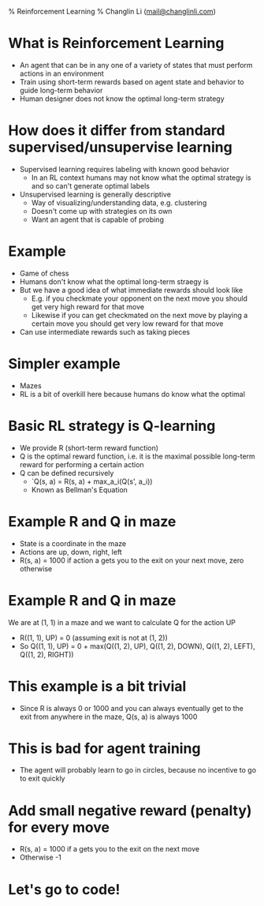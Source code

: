 % Reinforcement Learning
% Changlin Li (mail@changlinli.com)

# What is Reinforcement Learning

+ An agent that can be in any one of a variety of states that must perform
  actions in an environment
+ Train using short-term rewards based on agent state and behavior to guide
  long-term behavior
+ Human designer does not know the optimal long-term strategy

# How does it differ from standard supervised/unsupervise learning

+ Supervised learning requires labeling with known good behavior
    * In an RL context humans may not know what the optimal strategy is and so
      can't generate optimal labels
+ Unsupervised learning is generally descriptive
    * Way of visualizing/understanding data, e.g. clustering
    * Doesn't come up with strategies on its own
    * Want an agent that is capable of probing

# Example

+ Game of chess
+ Humans don't know what the optimal long-term straegy is
+ But we have a good idea of what immediate rewards should look like
    * E.g. if you checkmate your opponent on the next move you should get very
      high reward for that move
    * Likewise if you can get checkmated on the next move by playing a certain
      move you should get very low reward for that move
+ Can use intermediate rewards such as taking pieces

# Simpler example 

+ Mazes
+ RL is a bit of overkill here because humans do know what the optimal 

# Basic RL strategy is Q-learning

+ We provide R (short-term reward function)
+ Q is the optimal reward function, i.e. it is the maximal possible long-term
  reward for performing a certain action
+ Q can be defined recursively
    * `Q(s, a) = R(s, a) + max_a_i(Q(s', a_i))
    * Known as Bellman's Equation

# Example R and Q in maze

+ State is a coordinate in the maze
+ Actions are up, down, right, left
+ R(s, a) = 1000 if action a gets you to the exit on your next move, zero otherwise

# Example R and Q in maze

We are at (1, 1) in a maze and we want to calculate Q for the action UP

+ R((1, 1), UP) = 0 (assuming exit is not at (1, 2))
+ So Q((1, 1), UP) = 0 + max(Q((1, 2), UP), Q((1, 2), DOWN), Q((1, 2), LEFT), Q((1, 2), RIGHT))

# This example is a bit trivial

+ Since R is always 0 or 1000 and you can always eventually get to the exit from
  anywhere in the maze, Q(s, a) is always 1000

# This is bad for agent training

+ The agent will probably learn to go in circles, because no incentive to go to
  exit quickly

# Add small negative reward (penalty) for every move

+ R(s, a) = 1000 if a gets you to the exit on the next move
+ Otherwise -1

# Let's go to code!

